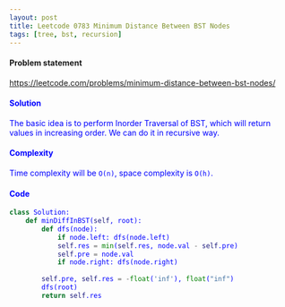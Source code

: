 ```yaml
---
layout: post
title: Leetcode 0783 Minimum Distance Between BST Nodes
tags: [tree, bst, recursion]
---
```


#### Problem statement

<a href="https://leetcode.com/problems/minimum-distance-between-bst-nodes/"> <font color = blue>https://leetcode.com/problems/minimum-distance-between-bst-nodes/

#### Solution
The basic idea is to perform Inorder Traversal of BST, which will return values in increasing order. We can do it in recursive way.

#### Complexity
Time complexity will be `O(n)`, space complexity is `O(h)`.

#### Code
```python
class Solution:
    def minDiffInBST(self, root):
        def dfs(node):
            if node.left: dfs(node.left)
            self.res = min(self.res, node.val - self.pre)
            self.pre = node.val
            if node.right: dfs(node.right)
        
        self.pre, self.res = -float('inf'), float("inf")
        dfs(root)
        return self.res
```

